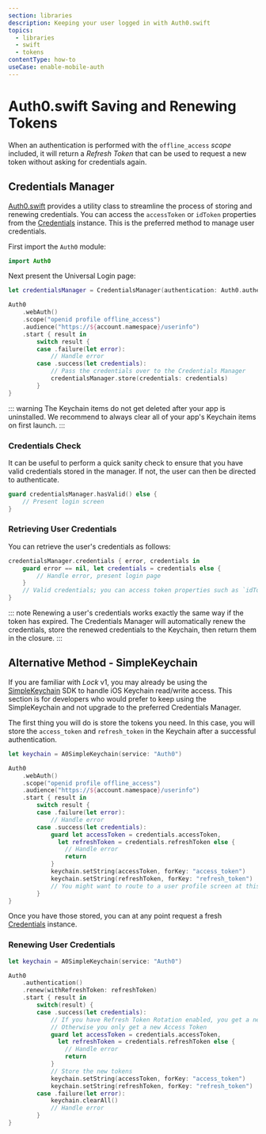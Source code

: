 ```yaml
---
section: libraries
description: Keeping your user logged in with Auth0.swift
topics:
  - libraries
  - swift
  - tokens
contentType: how-to
useCase: enable-mobile-auth
---
```


# Auth0.swift Saving and Renewing Tokens

When an authentication is performed with the `offline_access` <dfn data-key="scope">scope</dfn> included, it will return a <dfn data-key="refresh-token">Refresh Token</dfn> that can be used to request a new token without asking for credentials again.

## Credentials Manager

[Auth0.swift](https://github.com/auth0/Auth0.swift) provides a utility class to streamline the process of storing and renewing credentials. You can access the `accessToken` or `idToken` properties from the [Credentials](https://github.com/auth0/Auth0.swift/blob/master/Auth0/Credentials.swift) instance. This is the preferred method to manage user credentials.

First import the `Auth0` module:

```swift
import Auth0
```

Next present the Universal Login page:

```swift
let credentialsManager = CredentialsManager(authentication: Auth0.authentication())

Auth0
    .webAuth()
    .scope("openid profile offline_access")
    .audience("https://${account.namespace}/userinfo")
    .start { result in
        switch result {
        case .failure(let error):
            // Handle error
        case .success(let credentials):
            // Pass the credentials over to the Credentials Manager
            credentialsManager.store(credentials: credentials)
        }
}
```

::: warning
The Keychain items do not get deleted after your app is uninstalled. We recommend to always clear all of your app's Keychain items on first launch.
:::

### Credentials Check

It can be useful to perform a quick sanity check to ensure that you have valid credentials stored in the manager. If not, the user can then be directed to authenticate.

```swift
guard credentialsManager.hasValid() else {
    // Present login screen
}
```

### Retrieving User Credentials

You can retrieve the user's credentials as follows:

```swift
credentialsManager.credentials { error, credentials in
    guard error == nil, let credentials = credentials else {
        // Handle error, present login page
    }
    // Valid credentials; you can access token properties such as `idToken`, `accessToken`.
}
```

::: note
Renewing a user's credentials works exactly the same way if the token has expired. The Credentials Manager will automatically renew the credentials, store the renewed credentials to the Keychain, then return them in the closure.
:::

## Alternative Method - SimpleKeychain

If you are familiar with <dfn data-key="lock">Lock</dfn> v1, you may already be using the [SimpleKeychain](https://github.com/auth0/SimpleKeychain) SDK to handle iOS Keychain read/write access. This section is for developers who would prefer to keep using the SimpleKeychain and not upgrade to the preferred Credentials Manager.

The first thing you will do is store the tokens you need. In this case, you will store the `access_token` and `refresh_token` in the Keychain after a successful authentication.

```swift
let keychain = A0SimpleKeychain(service: "Auth0")

Auth0
    .webAuth()
    .scope("openid profile offline_access")
    .audience("https://${account.namespace}/userinfo")
    .start { result in
        switch result {
        case .failure(let error):
            // Handle error
        case .success(let credentials):
            guard let accessToken = credentials.accessToken, 
              let refreshToken = credentials.refreshToken else { 
                // Handle error 
                return
            }
            keychain.setString(accessToken, forKey: "access_token")
            keychain.setString(refreshToken, forKey: "refresh_token")
            // You might want to route to a user profile screen at this point
        }
}
```

Once you have those stored, you can at any point request a fresh [Credentials](https://github.com/auth0/Auth0.swift/blob/master/Auth0/Credentials.swift) instance.

### Renewing User Credentials

```swift
let keychain = A0SimpleKeychain(service: "Auth0")

Auth0
    .authentication()
    .renew(withRefreshToken: refreshToken)
    .start { result in
        switch(result) {
        case .success(let credentials):
            // If you have Refresh Token Rotation enabled, you get a new Refresh Token
            // Otherwise you only get a new Access Token
            guard let accessToken = credentials.accessToken, 
              let refreshToken = credentials.refreshToken else { 
                // Handle error 
                return
            }
            // Store the new tokens
            keychain.setString(accessToken, forKey: "access_token")
            keychain.setString(refreshToken, forKey: "refresh_token")
        case .failure(let error):
            keychain.clearAll()
            // Handle error
        }
}
```
